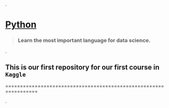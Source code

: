 .

# [Python](https://www.kaggle.com/learn/python)



>  ### Learn the most important language for data science.


.


## This is our first repository for our first course in `Kaggle` 

=================================================================






.
